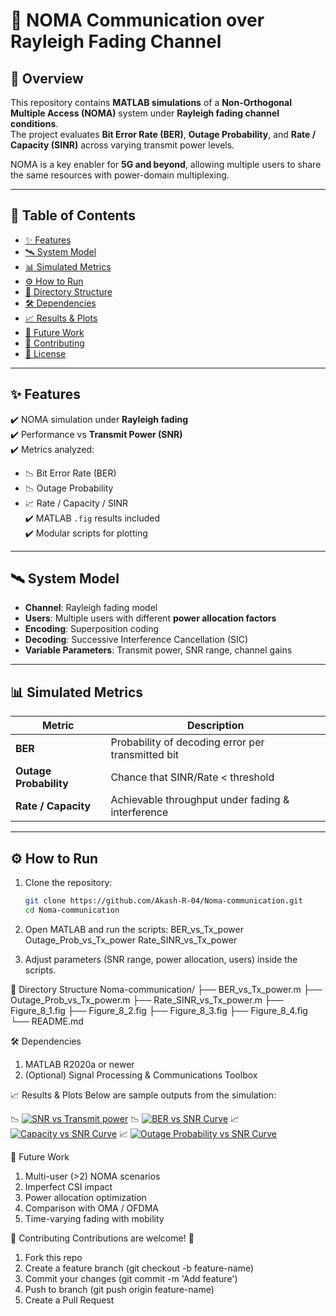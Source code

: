 # 🚀 NOMA Communication over Rayleigh Fading Channel

## 📖 Overview

This repository contains **MATLAB simulations** of a **Non-Orthogonal Multiple Access (NOMA)** system under **Rayleigh fading channel conditions**.  
The project evaluates **Bit Error Rate (BER)**, **Outage Probability**, and **Rate / Capacity (SINR)** across varying transmit power levels.  

NOMA is a key enabler for **5G and beyond**, allowing multiple users to share the same resources with power-domain multiplexing.

---

## 📌 Table of Contents
- [✨ Features](#-features)
- [🛰️ System Model](#️-system-model)
- [📊 Simulated Metrics](#-simulated-metrics)
- [⚙️ How to Run](#️-how-to-run)
- [📂 Directory Structure](#-directory-structure)
- [🛠️ Dependencies](#️-dependencies)
- [📈 Results & Plots](#-results--plots)
- [🔮 Future Work](#-future-work)
- [🤝 Contributing](#-contributing)
- [📜 License](#-license)

---

## ✨ Features

✔️ NOMA simulation under **Rayleigh fading**  
✔️ Performance vs **Transmit Power (SNR)**  
✔️ Metrics analyzed:  
   - 📉 Bit Error Rate (BER)  
   - 📉 Outage Probability  
   - 📈 Rate / Capacity / SINR  
✔️ MATLAB `.fig` results included  
✔️ Modular scripts for plotting  

---

## 🛰️ System Model

- **Channel**: Rayleigh fading model  
- **Users**: Multiple users with different **power allocation factors**  
- **Encoding**: Superposition coding  
- **Decoding**: Successive Interference Cancellation (SIC)  
- **Variable Parameters**: Transmit power, SNR range, channel gains  

---

## 📊 Simulated Metrics

| Metric              | Description                                                                 |
|---------------------|-----------------------------------------------------------------------------|
| **BER**             | Probability of decoding error per transmitted bit                          |
| **Outage Probability** | Chance that SINR/Rate < threshold                                         |
| **Rate / Capacity** | Achievable throughput under fading & interference                          |

---

## ⚙️ How to Run

1. Clone the repository:
   ```bash
   git clone https://github.com/Akash-R-04/Noma-communication.git
   cd Noma-communication
   
2. Open MATLAB and run the scripts:
BER_vs_Tx_power
Outage_Prob_vs_Tx_power
Rate_SINR_vs_Tx_power

3. Adjust parameters (SNR range, power allocation, users) inside the scripts.

📂 Directory Structure
Noma-communication/
├── BER_vs_Tx_power.m
├── Outage_Prob_vs_Tx_power.m
├── Rate_SINR_vs_Tx_power.m
├── Figure_8_1.fig
├── Figure_8_2.fig
├── Figure_8_3.fig
├── Figure_8_4.fig
└── README.md

🛠️ Dependencies
1. MATLAB R2020a or newer
2. (Optional) Signal Processing & Communications Toolbox

📈 Results & Plots
Below are sample outputs from the simulation:

📉 [![SNR vs Transmit power]()]()
📉 [![BER vs SNR Curve]()]()
📈 [![Capacity vs SNR Curve]()]()
📈 [![Outage Probability vs SNR Curve]()]()

🔮 Future Work
1. Multi-user (>2) NOMA scenarios
2. Imperfect CSI impact
3. Power allocation optimization
4. Comparison with OMA / OFDMA
5. Time-varying fading with mobility

🤝 Contributing
Contributions are welcome! 🎉
1. Fork this repo
2. Create a feature branch (git checkout -b feature-name)
3. Commit your changes (git commit -m 'Add feature')
4. Push to branch (git push origin feature-name)
5. Create a Pull Request
